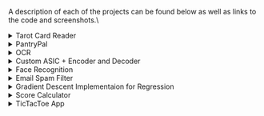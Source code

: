 A description of each of the projects can be found below as well as links to the code and screenshots.\ 

<details>
  <summary>Tarot Card Reader </summary>
  <br>
  Description
  <p float="left">
    <img src="Screenshots/login.png" alt="screenshot of app first loaded" style="width:250px;"> 
  </p> 
  
  ### The main code can be found at the below link: 
  [Source Code](//) 
</details>


<details>
<summary>PantryPal</summary>
<br>
This project is a desktop app that can generate and store recipes for food. Recipes are generated by recording the user saying the type of meal they would like (Breakfast, Lunch, Dinner, etc.) and the ingredients they have available to use for the meal. The voice recordings are then transcribed using the Whisper API and then prompt ChatGPT's API for a suggested meal with instruction of how to make the meal. The DALL-E API is also called to generate a sample image of what the meal could look like. The generated recipe for the user is then stored on a database (on MongoDB) and can be viewed, editted, or deleted later on another device that the user logs into. 

<p float="left">
  <img src="Screenshots/login.png" alt="screenshot of app first loaded" style="width:250px;"> 
  <img src="Screenshots/create.png" alt="screenshot taking a picture" style="width:250px;"> 
  <img src="Screenshots/home.png" alt="screenshot taking a picture" style="width:250px;"> 
 </p> 
 
Above we can see the login screen for the app where the user can log in with their credentials or create a new account by giving a username and password. Then, once logged in, the user is shown the home screen (picture 3) where they can access previous saved recipes or add a new recipe. With the "remember me" feature in the log in screen, the user can bypass logging in in the future on the current device. 

<p float="left">
  <img src="Screenshots/rec.png" alt="screenshot of app first loaded" style="width:250px;"> 
  <img src="Screenshots/recing.png" alt="screenshot taking a picture" style="width:250px;"> 
  <img src="Screenshots/gen.png" alt="screenshot taking a picture" style="width:400px;"> 
 </p>
 
Here we can see the process for creating a new recipe. The user must first record the type of meal and the ingredients they want to use. Then, they are shown a confirmation page where they can manually or choose to have ChatGPT and DALL-E find a new recipe and picture with the same ingredients. 

<p float="left">
  <img src="Screenshots/list.png" alt="screenshot of app first loaded" style="width:400px;"> 
  <img src="Screenshots/filt.png" alt="screenshot taking a picture" style="width:400px;"> 
  <img src="Screenshots/det.png" alt="screenshot taking a picture" style="width:400px;"> 
 </p>
 
Above, we see how the user car can access previously saved recipes. A list of recipes are shown and can be sorted (by name or time of generation) and/or filtered (by meal type). By clicking on a recipe we can access a detailed page of the ingredients, instructions, and image. 

### The main code can be found at the below link: 

[Source Code](https://github.com/atorshizi/Personal_Projects/tree/79628b268bd6d09c629dfae177248366346acb40/PantryPal/src) 

</details>


<details>
<summary>OCR</summary>
<br>
In this project, I created an android app that can recognize text in images from either existing images or from new images that can be taken from the camera directly from the app - this is a form of Optical Character Recognition (OCR). Further, it can also scan one or multiple barcode/QR codes from a single picture and display the raw data and format type - it supports 13 different barcode/QR code formats. It accomplishes these tasks by incorporating the Google ML Kit SDK. 

<p float="left">
  <img src="Screenshots/Screenshot_20220909-014106_OCR.png" alt="screenshot of app first loaded" style="width:200px;">
  <img src="Screenshots/Screenshot_20220909-014226_Camera.png" alt="screenshot taking a picture" style="width:200px;">
  <img src="Screenshots/Screenshot_20220909-014237_OCR.png" alt="screenshot of processed image" style="width:200px;">
  <img src="Screenshots/Screenshot_20220909-014800_Camera.png" alt="screenshot of taking a picture" style="width:200px;">
  <img src="Screenshots/Screenshot_20220909-014652_OCR.png" alt="screenshot of processed QR" style="width:200px;">
  <img src="Screenshots/Screenshot_20220909-014540_OCR.png" alt="screenshot of processed barcode" style="width:200px;">
 </p>
 
Above, we can see the startup page of the app, as well as a demo in which the user takes a picture a sentence in the app and the sentence is then processed and shown below the image taken in the app in text form (image 3). It also shows a demo in which a single barcode/QR code is scanned and the respective value is then given to the user.

### The main code and apk can be found at the below links:

#### MainActivity.java
[app/src/main/java/com/example/ocr/MainActivity.java](https://github.com/atorshizi/Personal_Projects/blob/main/OCR/app/src/main/java/com/example/ocr/MainActivity.java)

#### MainActivity.xml
[app/src/main/res/layout/activity_main.xml](https://github.com/atorshizi/Personal_Projects/blob/main/OCR/app/src/main/res/layout/activity_main.xml)

#### .apk file
[app/OCR.apk](https://github.com/atorshizi/Personal_Projects/blob/main/OCR/app/OCR.apk) 
</details>


<details>
<summary>Custom ASIC + Encoder and Decoder</summary>
<br>
TO BE ADDED 
</details>

<details>
<summary>Face Recognition</summary>
<br>
This is how you dropdown.
</details>

<details>
<summary>Email Spam Filter</summary>
<br>
This project makes use of Tensorflow to train a machine learning algorithm that can classify inputed emails based on if they are spam emails or not - it uses a neural network with two hidden layers to do so along with a bag-of-words vectorization. Two files are provided to train the model and to test the accuracy - TrainModel.py separates the full dataset such that roughly 80% is used for training and 20% for testing to be done in TestModel.py. In testing, it achieved an accuracy of over 96%.

<p float="left">
  <img src="Screenshots/CL1.png" alt="an example a loss vs epoch graph during training" style="width:325px;">
  <img src="Screenshots/CL2.png" alt="Screenshot of achieved validation accuracy" style="width:300px;">
  <img src="Screenshots/CL3.png" alt="Screenshot of training in progress" style="width:400px;">
 </p>
 
Shown in the picture is an example loss vs epoch graph taken during training in the first image. In the second image, we can see the accuracy that was achieved with the dataset that the algorithm was not trained on. In the third image, we have an example screenshot showing the program training in progress. 

### The main code can be found at the below links:

#### TrainModel.py
[Classification/TrainModel.py](https://github.com/atorshizi/Personal_Projects/blob/main/Classification/TrainModel.py)

#### TestModel.py
[Classification/TestModel.py](https://github.com/atorshizi/Personal_Projects/blob/main/Classification/TestModel.py)

</details>

<details>
<summary>Gradient Descent Implementaion for Regression</summary>
<br>

This is an implementation of a regression program - a form of supervised machine learning - that can handle datasets with multiple features. There are two main files within it: Custom_BGD_Regression and SKL_Regression. The custom implementation minimizes the squared-error cost function using batch gradient descent. It processes a .csv file to use as the training data and allows users to change the default values of the learning rate, maximum number of iterations of the gradient descent, and the epsilon value that is used to determine the convergence of the gradient descent. Once trained, the developed model can be used to predict values for other examples. Using matplotlib, plots of the learning curve and individual features can be shown. 

The second file, SKL_Regression, is a roughly functionally equivalent program using stochastic gradient descent which was developed using scikit_learn specifically, the SGDRegressor. Further specifications on program methods and .csv formatting are commented in the program files. There is an included tester file which is used to test various methods of both programs.

<p float="left">
  <img src="Screenshots/Figure_1.png" alt="learning curve example" style="width:350px;">
  <img src="Screenshots/Figure_2.png" alt="feature plot example" style="width:350px;">
  <img src="Screenshots/Figure_3.png" alt="feature plot example" style="width:375px;">
  <img src="Screenshots/Figure_4.png" alt="command line prediction example" style="width:375px;">
 </p>
 
The screenshots show an example of a learning curve that was given using the BGD program in the first screenshot as well as plots of different datasets' features vs. the true output as given in the training data - one set has 3 features and the other has 18 - to be used to visualize trends. An example of how to interact with the program through the command line in shown in the fourth screenshot. In all of these scenarios, housing data was used to predict prices. 

### The main code can be found at the below links:

#### Custom_BGD_Regression.py
[Regression/Custom_BGD_Regression.py](https://github.com/atorshizi/Personal_Projects/blob/main/Regression/Custom_BGD_Regression.py)

#### SKL_Regression.py
[Regression/SKL_Regression.py](https://github.com/atorshizi/Personal_Projects/blob/main/Regression/SKL_Regression.py)

</details>

<details>
<summary>Score Calculator</summary>
<br>
This project draws on the Java swing toolkit to create a Java program and GUI that interacts with the user to get bowling score frame by frame for a standard game with 10 frames. It can then calculate the game score based on the rules of bowling in which spares double the next score and a strike doubles the next two. 

<p float="left">
  <img src="Screenshots/Screenshot 2022-09-13 005317.png" alt="screenshot the starting state" style="width:325px;">
  <img src="Screenshots/Screenshot 2022-09-13 005719.png" alt="example score 1" style="width:325px;">
  <img src="Screenshots/Screenshot 2022-09-13 005414.png" alt="example score 2" style="width:325px;">
  <img src="Screenshots/Screenshot 2022-09-13 005620.png" alt="screenshot error due to inputted score" style="width:325px;">
</p>
 
In the above screenshots we can see the state of the program when it first launched as well two example scores with the correct final scores shown based on the inputs, respectively. In the last image, we see the result of an incorrect/impossible score being inputted and the error message that is shown as a result - this is because of the score of 11 being inputted in the last frame which is not possible in a standard game of bowling. 

### The main code can be found at the below links:

#### ScoreFinder.java
[Score Finder.java](https://github.com/atorshizi/Personal_Projects/blob/main/Score%20Finder/ScoreFinder.java)

#### Frame.java
[Frame.java](https://github.com/atorshizi/Personal_Projects/blob/main/Score%20Finder/Frame.java)

</details>

<details>
<summary>TicTacToe App</summary>
<br> 

This folder contains all of the files used to create an Android app of the classic TicTacToe game; the app shows which player's turn it is and can also determine once a winner/tie has been achieved. 
<p float="left">
  <img src="Screenshots/Screenshot_20220908-104452_TicTacToe.png" alt="screenshot of app first loaded" style="width:150px;">
  <img src="Screenshots/Screenshot_20220908-104507_TicTacToe.png" alt="screenshot of mid game play" style="width:150px;">
  <img src="Screenshots/Screenshot_20220908-104524_TicTacToe.png" alt="screenshot of a finished game" style="width:150px;">
  <img src="Screenshots/Screenshot_20220908-104536_TicTacToe.png" alt="screenshot of a finished game" style="width:150px;">
  <img src="Screenshots/Screenshot_20220908-104611_TicTacToe.png" alt="screenshot of a finished game" style="width:150px;">
 </p>
 
The images above show a demonstration of the game when it is first started as well as different scenarios in which either player X or player O win the game or if the game ends in a tie. 

### The main code and apk can be found at the below links:

#### MainActivity.java
[app/src/main/java/com/example/MainActivity.java](https://github.com/atorshizi/Personal_Projects/blob/main/TicTacToe/app/src/main/java/com/example/TicTacToe/MainActivity.java)

#### MainActivity.xml
[app/src/main/res/layout/activity_main.xml](https://github.com/atorshizi/Personal_Projects/blob/main/TicTacToe/app/src/main/res/layout/activity_main.xml)

#### .apk file
[app/TicTacToe.apk](https://github.com/atorshizi/Personal_Projects/blob/main/TicTacToe/app/TicTacToe.apk) 
</details> 
